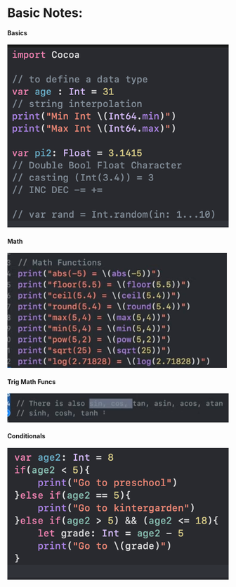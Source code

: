 # Basic Notes:

#### Basics
![s](./assets/s2.png)
#### Math
![s](./assets/s1.png)
#### Trig Math Funcs
![s](./assets/s3.png)
#### Conditionals
![s](./assets/s.png)


